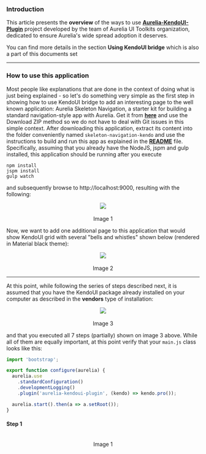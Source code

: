 ### Introduction

This article presents the **overview** of the ways to use **[Aurelia-KendoUI-Plugin](https://github.com/aurelia-ui-toolkits/aurelia-kendoui-plugin)** project developed by the team of Aurelia UI Toolkits organization, dedicated to ensure Aurelia's wide spread adoption it deserves.

You can find more details in the section **Using KendoUI bridge** which is also a part of this documents set

* * *

### How to use this application

Most people like explanations that are done in the context of doing what is just being explained - so let's do something very simple as the first step in showing how to use KendoUI bridge to add an interesting page to the well known application: Aurelia Skeleton Navigation, a starter kit for building a standard navigation-style app with Aurelia. Get it from **[here](https://github.com/aurelia/skeleton-navigation)** and use the Download ZIP method so we do not have to deal with Git issues in this simple context. After downloading this application, extract its content into the folder conveniently named `skeleton-navigation-kendo` and use the instructions to build and run this app as explained in the **[README](https://github.com/aurelia/skeleton-navigation/blob/master/README.md)** file. Specifically, assuming that you already have the NodeJS, jspm and gulp installed, this application should be running after you execute

```
npm install
jspm install
gulp watch
```

and subsequently browse to http://localhost:9000, resulting with the following:

<p align=center>
  <img src="http://i.imgur.com/kZ9dCzC.png"></img>
 <br><br>
 Image 1
</p>

Now, we want to add one additional page to this application that would show KendoUI grid with several "bells and whistles" shown below (rendered in Material black theme):


<p align=center>
  <img src="http://i.imgur.com/kaDmsH5.png"></img>
 <br><br>
 Image 2
</p>

* * * 
At this point, while following the series of steps described next, it is assumed that you have the KendoUI package already installed on your computer as described in the **vendors** type of installation:

<p align=center>
  <img src="http://i.imgur.com/eUiqr4e.png"></img>
 <br><br>
 Image 3
</p>

and that you executed all 7 steps (partially) shown on image 3 above. While all of them are equally important, at this point verify that your  `main.js` class looks like this:

```javascript
import 'bootstrap';

export function configure(aurelia) {
  aurelia.use
    .standardConfiguration()
    .developmentLogging()
    .plugin('aurelia-kendoui-plugin', (kendo) => kendo.pro());

  aurelia.start().then(a => a.setRoot());
}

```

#### Step 1




























<p align=center>
  <img src=""></img>
 <br><br>
 Image 1
</p>

